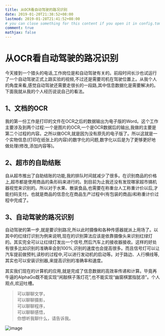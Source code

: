 ```yaml
---
title: 从OCR看自动驾驶的路况识别
date: 2019-01-20T21:38:52+08:00
lastmod: 2019-01-28T21:41:52+08:00
# you can close something for this content if you open it in config.toml.
comment: true
mathjax: false
---
```

# 从OCR看自动驾驶的路况识别

今天接到一个猎头的电话,工作岗位是和自动驾驶有关的。前段时间长沙也试运行了一个自动驾驶正式上路实验的视频,不过还是需要司机在驾驶位置上。从我个人的角度来看,感觉自动驾驶还需要走很长的一段路,其中信息数据化是需要解决的。下面我就从我的个人经历说说自己的看法。

## 1、文档的OCR

我的第一份工作是打印的文件在OCR之后的数据输出为电子版的Word。这个工作主要涉及到两个过程:一个是图片的OCR,一个是OCR数据后的输出,我做的主要是第二个过程的内容。之所以做OCR,就是因为没有原先的电子版了。所以这就是一个实物信息(打印在纸张上的内容)的数字化的问题,数字化以后是为了更够更好地做处理(修改,添加内容等)。

## 2、超市的自助结账

自从超市推出了自助结账的功能,我的排队时间就减少了很多。在识别商品的价格上,超市都是使用商品的条形码来进行的。到目前为止我还没有发现哪家超市搞机器视觉来识别的。所以对于水果、散装食品,也需要在称重台人工称重计价以后,才能扫码支付。也就是商品的信息化在商品生产过程中(有包装的商品)和称重计价过程中完成了。

## 3、自动驾驶的路况识别

自动驾驶的第一步,就是要识别路况,所以此时摄像和各种传感器就派上用场了。以其中的红绿灯识别为例来说明,现在的识别算法应该是依靠摄像头来识别红绿灯的。其实完全可以让红绿灯发出一个信号,然后汽车上的接收器接收。这样的好处有很多比如识别的准确率会到100%,识别的速度也会提高很多。而且信号灯可以让汽车提前做预判,读秒的过程中,可以进行发动机的启动等。对于路边、人行横线等,其实也可以安装识别器,来提高识别的准确率和速度。

其实我们现在的计算机的应用,就是完成了信息数据的高效率传递和计算。毕竟再牛逼的AlphaGo既不能实现“闲敲棋子落灯花”,也不能实现“幽窗棋罢指犹凉”。个人观点,欢迎吐槽。

> 可以聊聊文学，   
> 可以聊聊摄影，   
> 可以聊聊程序，   
> 可以聊聊感悟，   
> 你想听我聊什么，请告诉我。

![image](https://mmbiz.qpic.cn/mmbiz_jpg/IDHaWiaS8DJpDWaY4ZNTpQR4riciaVTEqPkpwGNwbmUxHUjv8licNxNlD9IEia7rCb8KYibdRWCiamYGRfetNW1CyqWTQ/0?wx_fmt=jpeg)